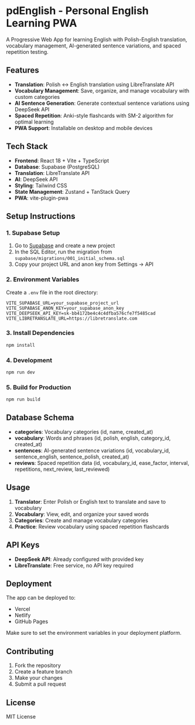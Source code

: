 # pdEnglish - Personal English Learning PWA

A Progressive Web App for learning English with Polish-English translation, vocabulary management, AI-generated sentence variations, and spaced repetition testing.

## Features

- **Translation**: Polish ↔ English translation using LibreTranslate API
- **Vocabulary Management**: Save, organize, and manage vocabulary with custom categories
- **AI Sentence Generation**: Generate contextual sentence variations using DeepSeek API
- **Spaced Repetition**: Anki-style flashcards with SM-2 algorithm for optimal learning
- **PWA Support**: Installable on desktop and mobile devices

## Tech Stack

- **Frontend**: React 18 + Vite + TypeScript
- **Database**: Supabase (PostgreSQL)
- **Translation**: LibreTranslate API
- **AI**: DeepSeek API
- **Styling**: Tailwind CSS
- **State Management**: Zustand + TanStack Query
- **PWA**: vite-plugin-pwa

## Setup Instructions

### 1. Supabase Setup

1. Go to [Supabase](https://supabase.com) and create a new project
2. In the SQL Editor, run the migration from `supabase/migrations/001_initial_schema.sql`
3. Copy your project URL and anon key from Settings → API

### 2. Environment Variables

Create a `.env` file in the root directory:

```env
VITE_SUPABASE_URL=your_supabase_project_url
VITE_SUPABASE_ANON_KEY=your_supabase_anon_key
VITE_DEEPSEEK_API_KEY=sk-bb4172be4c4c4dfba576cfe7f5485cad
VITE_LIBRETRANSLATE_URL=https://libretranslate.com
```

### 3. Install Dependencies

```bash
npm install
```

### 4. Development

```bash
npm run dev
```

### 5. Build for Production

```bash
npm run build
```

## Database Schema

- **categories**: Vocabulary categories (id, name, created_at)
- **vocabulary**: Words and phrases (id, polish, english, category_id, created_at)
- **sentences**: AI-generated sentence variations (id, vocabulary_id, sentence_english, sentence_polish, created_at)
- **reviews**: Spaced repetition data (id, vocabulary_id, ease_factor, interval, repetitions, next_review, last_reviewed)

## Usage

1. **Translator**: Enter Polish or English text to translate and save to vocabulary
2. **Vocabulary**: View, edit, and organize your saved words
3. **Categories**: Create and manage vocabulary categories
4. **Practice**: Review vocabulary using spaced repetition flashcards

## API Keys

- **DeepSeek API**: Already configured with provided key
- **LibreTranslate**: Free service, no API key required

## Deployment

The app can be deployed to:
- Vercel
- Netlify
- GitHub Pages

Make sure to set the environment variables in your deployment platform.

## Contributing

1. Fork the repository
2. Create a feature branch
3. Make your changes
4. Submit a pull request

## License

MIT License